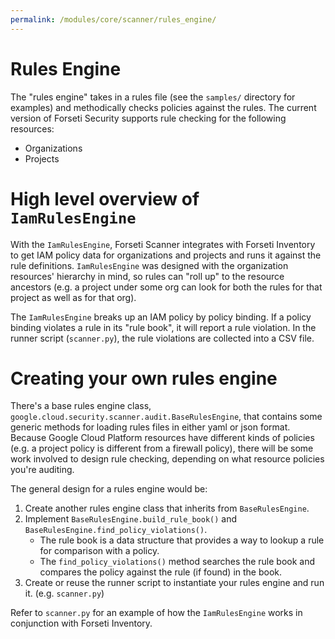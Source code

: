 ```yaml
---
permalink: /modules/core/scanner/rules_engine/
---
```

# Rules Engine

The "rules engine" takes in a rules file (see the `samples/` directory for examples) and methodically checks policies against the rules. The current version of Forseti Security supports rule checking for the following resources:

* Organizations
* Projects

# High level overview of `IamRulesEngine`

With the `IamRulesEngine`, Forseti Scanner integrates with Forseti Inventory to get IAM policy data for organizations and projects and runs it against the rule definitions. `IamRulesEngine` was designed with the organization resources' hierarchy in mind, so rules can "roll up" to the resource ancestors (e.g. a project under some org can look for both the rules for that project as well as for that org).

The `IamRulesEngine` breaks up an IAM policy by policy binding. If a policy binding violates a rule in its "rule book", it will report a rule violation. In the runner script (`scanner.py`), the rule violations are collected into a CSV file.

# Creating your own rules engine

There's a base rules engine class, `google.cloud.security.scanner.audit.BaseRulesEngine`, that contains some generic methods for loading rules files in either yaml or json format. Because Google Cloud Platform resources have different kinds of policies (e.g. a project policy is different from a firewall policy), there will be some work involved to design rule checking, depending on what resource policies you're auditing.

The general design for a rules engine would be:

1. Create another rules engine class that inherits from `BaseRulesEngine`.
2. Implement `BaseRulesEngine.build_rule_book()` and `BaseRulesEngine.find_policy_violations()`.
   * The rule book is a data structure that provides a way to lookup a rule for comparison with a policy.
   * The `find_policy_violations()` method searches the rule book and compares the policy against the rule (if found) in the book.
3. Create or reuse the runner script to instantiate your rules engine and run it. (e.g. `scanner.py`)

Refer to `scanner.py` for an example of how the `IamRulesEngine` works in conjunction with Forseti Inventory.
